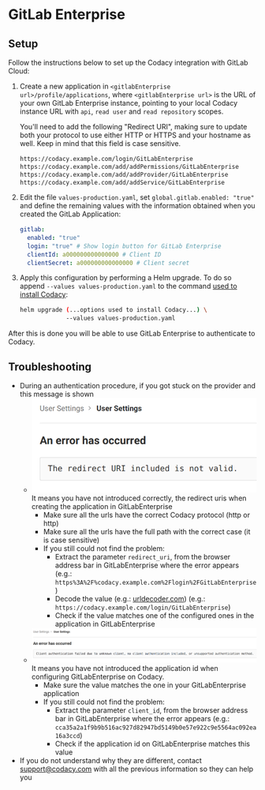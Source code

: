# GitLab Enterprise

## Setup

Follow the instructions below to set up the Codacy integration with GitLab Cloud:

1.  Create a new application in `<gitlabEnterprise url>/profile/applications`, where `<gitlabEnterprise url>` is the URL of your own GitLab Enterprise instance, pointing to your local Codacy instance URL with `api`, `read user` and `read repository` scopes.

    You'll need to add the following "Redirect URI", making sure to update both your protocol to use either HTTP or HTTPS and your hostname as well. Keep in mind that this field is case sensitive.

    ```
    https://codacy.example.com/login/GitLabEnterprise
    https://codacy.example.com/add/addPermissions/GitLabEnterprise
    https://codacy.example.com/add/addProvider/GitLabEnterprise
    https://codacy.example.com/add/addService/GitLabEnterprise
    ```

2.  Edit the file `values-production.yaml`, set `global.gitlab.enabled: "true"` and define the remaining values with the information obtained when you created the GitLab Application:

    ```yaml
    gitlab:
      enabled: "true"
      login: "true" # Show login button for GitLab Enterprise
      clientId: a000000000000000 # Client ID
      clientSecret: a000000000000000 # Client secret
    ```

3.  Apply this configuration by performing a Helm upgrade. To do so append `--values values-production.yaml` to the command [used to install Codacy](../../index.md#2-installing-codacy):

    ```bash
    helm upgrade (...options used to install Codacy...) \
                 --values values-production.yaml
    ```

After this is done you will be able to use GitLab Enterprise to authenticate to Codacy.

## Troubleshooting

- During an authentication procedure, if you got stuck on the provider and this message is shown
  - ![Invalid redirect URI](./gitlab-invalid-redirect-uri.png)
    It means you have not introduced correctly, the redirect uris when creating the application in GitLabEnterprise
    - Make sure all the urls have the correct Codacy protocol (http or http)
    - Make sure all the urls have the full path with the correct case (it is case sensitive)
    - If you still could not find the problem:
        - Extract the parameter `redirect_uri`, from the browser address bar in GitLabEnterprise where the error appears (e.g.: `https%3A%2F%codacy.example.com%2Flogin%2FGitLabEnterprise`)
        - Decode the value (e.g.: [urldecoder.com](https://www.urldecoder.org/)) (e.g.: `https://codacy.example.com/login/GitLabEnterprise`)
        - Check if the value matches one of the configured ones in the application in GitLabEnterprise
  - ![Invalid application id](./gitlab-invalid-application-id.png)
    It means you have not introduced the application id when configuring GitLabEnterprise on Codacy.
    - Make sure the value matches the one in your GitLabEnterprise application
    - If you still could not find the problem:
        - Extract the parameter `client_id`, from the browser address bar in GitLabEnterprise where the error appears (e.g.: `cca35a2a1f9b9b516ac927d82947bd5149b0e57e922c9e5564ac092ea16a3ccd`)
        - Check if the application id on GitLabEnterprise matches this value
- If you do not understand why they are different, contact [support@codacy.com](mailto:support@codacy.com)
  with all the previous information so they can help you
